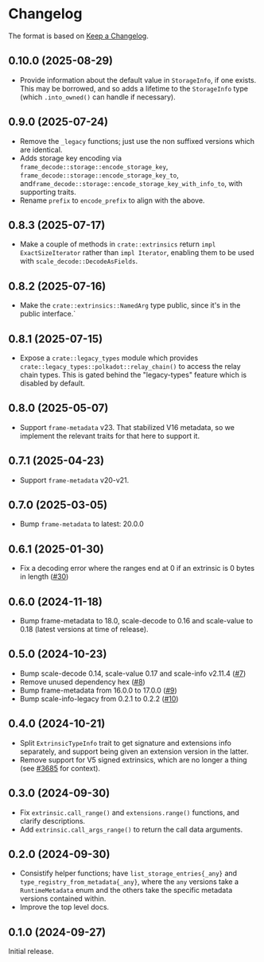# Changelog

The format is based on [Keep a Changelog].

[Keep a Changelog]: http://keepachangelog.com/en/1.0.0/

## 0.10.0 (2025-08-29)

- Provide information about the default value in `StorageInfo`, if one exists. This may be borrowed, and so adds a lifetime to the `StorageInfo` type (which `.into_owned()` can handle if necessary).

## 0.9.0 (2025-07-24)

- Remove the `_legacy` functions; just use the non suffixed versions which are identical.
- Adds storage key encoding via `frame_decode::storage::encode_storage_key`, `frame_decode::storage::encode_storage_key_to`, and`frame_decode::storage::encode_storage_key_with_info_to`, with supporting traits.
- Rename `prefix` to `encode_prefix` to align with the above.

## 0.8.3 (2025-07-17)

- Make a couple of methods in `crate::extrinsics` return `impl ExactSizeIterator` rather than `impl Iterator`, enabling them to be used with `scale_decode::DecodeAsFields`.

## 0.8.2 (2025-07-16)

- Make the `crate::extrinsics::NamedArg` type public, since it's in the public interface.`

## 0.8.1 (2025-07-15)

- Expose a `crate::legacy_types` module which provides `crate::legacy_types::polkadot::relay_chain()` to access the relay chain types. This is gated behind the "legacy-types" feature which is disabled by default.

## 0.8.0 (2025-05-07)

- Support `frame-metadata` v23. That stabilized V16 metadata, so we implement the relevant traits for that here to support it.

## 0.7.1 (2025-04-23)

- Support `frame-metadata` v20-v21.

## 0.7.0 (2025-03-05)

- Bump `frame-metadata` to latest: 20.0.0

## 0.6.1 (2025-01-30)

- Fix a decoding error where the ranges end at 0 if an extrinsic is 0 bytes in length ([#30](https://github.com/paritytech/frame-decode/pull/30))

## 0.6.0 (2024-11-18)

- Bump frame-metadata to 18.0, scale-decode to 0.16 and scale-value to 0.18 (latest versions at time of release).

## 0.5.0 (2024-10-23)

- Bump scale-decode 0.14, scale-value 0.17 and scale-info v2.11.4 ([#7](https://github.com/paritytech/frame-decode/pull/7))
- Remove unused dependency hex ([#8](https://github.com/paritytech/frame-decode/pull/8))
- Bump frame-metadata from 16.0.0 to 17.0.0 ([#9](https://github.com/paritytech/frame-decode/pull/8))
- Bump scale-info-legacy from 0.2.1 to 0.2.2 ([#10](https://github.com/paritytech/frame-decode/pull/10))

## 0.4.0 (2024-10-21)

- Split `ExtrinsicTypeInfo` trait to get signature and extensions info separately, and support being given an extension version in the latter.
- Remove support for V5 signed extrinsics, which are no longer a thing (see [#3685](https://github.com/paritytech/polkadot-sdk/pull/3685) for context).

## 0.3.0 (2024-09-30)

- Fix `extrinsic.call_range()` and `extensions.range()` functions, and clarify descriptions. 
- Add `extrinsic.call_args_range()` to return the call data arguments.

## 0.2.0 (2024-09-30)

- Consistify helper functions; have `list_storage_entries{_any}` and `type_registry_from_metadata{_any}`, where
  the `any` versions take a `RuntimeMetadata` enum and the others take the specific metadata versions contained within.
- Improve the top level docs.

## 0.1.0 (2024-09-27)

Initial release.